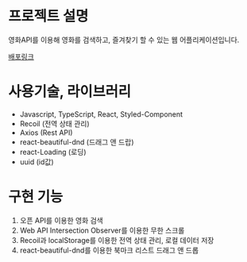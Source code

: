 # 프로젝트 설명

영화API를 이용해 영화를 검색하고, 즐겨찾기 할 수 있는 웹 어플리케이션입니다.

[배포링크](https://6280ab73413ffe0b46c54abe--voluble-hummingbird-c9e512.netlify.app/)

# 사용기술, 라이브러리

- Javascript, TypeScript, React, Styled-Component
- Recoil (전역 상태 관리)
- Axios (Rest API)
- react-beautiful-dnd (드래그 앤 드랍)
- react-Loading (로딩)
- uuid (id값)

# 구현 기능

1. 오픈 API를 이용한 영화 검색
2. Web API Intersection Observer를 이용한 무한 스크롤
3. Recoil과 localStorage를 이용한 전역 상태 관리, 로컬 데이터 저장
4. react-beautiful-dnd를 이용한 북마크 리스트 드래그 앤 드롭
